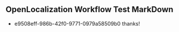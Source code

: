 ## OpenLocalization Workflow Test MarkDown
* e9508eff-986b-42f0-9771-0979a58509b0 thanks!

<!--HONumber=Sep16_HO1-->


